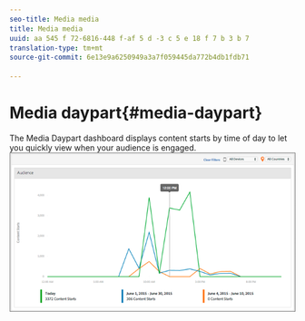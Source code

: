 ```yaml
---
seo-title: Media media
title: Media media
uuid: aa 545 f 72-6816-448 f-af 5 d -3 c 5 e 18 f 7 b 3 b 7
translation-type: tm+mt
source-git-commit: 6e13e9a6250949a3a7f059445da772b4db1fdb71

---
```



# Media daypart{#media-daypart}

The Media Daypart dashboard displays content starts by time of day to let you quickly view when your audience is engaged.  ![](assets/video-daypart-report.png)

